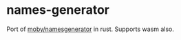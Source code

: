 # names-generator

Port of
[moby/namesgenerator](https://github.com/moby/moby/blob/master/pkg/namesgenerator/names-generator.go)
in rust. Supports wasm also.
